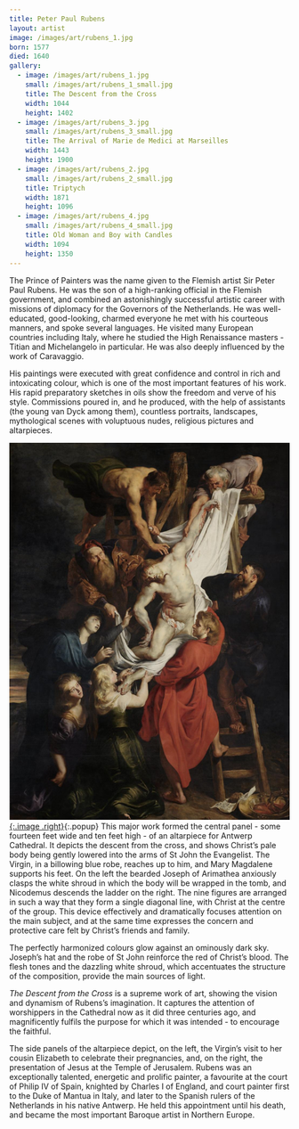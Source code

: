 ```yaml
---
title: Peter Paul Rubens
layout: artist
image: /images/art/rubens_1.jpg
born: 1577
died: 1640
gallery:
  - image: /images/art/rubens_1.jpg
    small: /images/art/rubens_1_small.jpg
    title: The Descent from the Cross
    width: 1044
    height: 1402
  - image: /images/art/rubens_3.jpg
    small: /images/art/rubens_3_small.jpg
    title: The Arrival of Marie de Medici at Marseilles
    width: 1443
    height: 1900
  - image: /images/art/rubens_2.jpg
    small: /images/art/rubens_2_small.jpg
    title: Triptych
    width: 1871
    height: 1096
  - image: /images/art/rubens_4.jpg
    small: /images/art/rubens_4_small.jpg
    title: Old Woman and Boy with Candles
    width: 1094
    height: 1350
---
```


The Prince of Painters was the name given to the Flemish artist Sir Peter Paul
Rubens. He was the son of a high-ranking official in the Flemish government,
and combined an astonishingly successful artistic career with missions of
diplomacy for the Governors of the Netherlands. He was well-educated,
good-looking, charmed everyone he met with his courteous manners, and spoke
several languages. He visited many European countries including Italy, where he
studied the High Renaissance masters - Titian and Michelangelo in particular.
He was also deeply influenced by the work of Caravaggio.

His paintings were executed with great confidence and control in rich and
intoxicating colour, which is one of the most important features of his work.
His rapid preparatory sketches in oils show the freedom and verve of his style.
Commissions poured in, and he produced, with the help of assistants (the young
van Dyck among them), countless portraits, landscapes, mythological scenes with
voluptuous nudes, religious pictures and altarpieces.

[![The Descent from the Cross](/images/art/rubens_1.jpg){:.image .right}](/images/art/rubens_1.jpg){:.popup}
This major work formed the central panel - some fourteen feet wide and ten feet
high - of an altarpiece for Antwerp Cathedral. It depicts the descent from the
cross, and shows Christ’s pale body being gently lowered into the arms of St
John the Evangelist. The Virgin, in a billowing blue robe, reaches up to him,
and Mary Magdalene supports his feet. On the left the bearded Joseph of
Arimathea anxiously clasps the white shroud in which the body will be wrapped
in the tomb, and Nicodemus descends the ladder on the right. The nine figures
are arranged in such a way that they form a single diagonal line, with Christ
at the centre of the group. This device effectively and dramatically focuses
attention on the main subject, and at the same time expresses the concern and
protective care felt by Christ’s friends and family.

The perfectly harmonized colours glow against an ominously dark sky. Joseph’s
hat and the robe of St John reinforce the red of Christ’s blood. The flesh
tones and the dazzling white shroud, which accentuates the structure of the
composition, provide the main sources of light.

_The Descent from the Cross_ is a supreme work of art, showing the vision and
dynamism of Rubens’s imagination. It captures the attention of worshippers in
the Cathedral now as it did three centuries ago, and magnificently fulfils the
purpose for which it was intended - to encourage the faithful.

The side panels of the altarpiece depict, on the left, the Virgin’s visit to
her cousin Elizabeth to celebrate their pregnancies, and, on the right, the
presentation of Jesus at the Temple of Jerusalem.  Rubens was an exceptionally
talented, energetic and prolific painter, a favourite at the court of Philip IV
of Spain, knighted by Charles I of England, and court painter first to the Duke
of Mantua in Italy, and later to the Spanish rulers of the Netherlands in his
native Antwerp. He held this appointment until his death, and became the most
important Baroque artist in Northern Europe.
